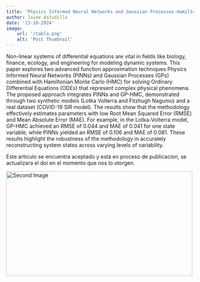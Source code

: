 ```yaml
---
title: 'Physics Informed Neural Networks and Gaussian Processes-Hamiltonian Monte Carlo  to solve Ordinary Differential Equations'
author: Jaime Astudillo
date: '13-10-2024'
image:
    url: '/tabla.png'
    alt: 'Post Thumbnail'
---
```


Non-linear systems of differential equations are vital in fields like biology, finance, ecology, and engineering for modeling dynamic systems. This paper explores two advanced function approximation techniques Physics Informed Neural Networks (PINNs) and Gaussian Processes (GPs) combined with Hamiltonian Monte Carlo (HMC) for solving Ordinary Differential Equations (ODEs) that represent complex physical phenomena. The proposed approach integrates PINNs and GP-HMC, demonstrated through two synthetic models (Lotka Volterra and Fitzhugh Nagumo) and a real dataset (COVID-19 SIR model). The results show that the methodology effectively estimates parameters with low Root Mean Squared Error (RMSE) and Mean Absolute Error (MAE). For example, in the Lotka-Volterra model, GP-HMC achieved an RMSE of 0.044 and MAE of 0.041 for one state variable, while PINNs yielded an RMSE of 0.106 and MAE of 0.081. These results highlight the robustness of the methodology in accurately reconstructing system states across varying levels of variability.

Este articulo se encuentra aceptado y está en proceso de publicacion, se actualizara el doi en el momento que nos lo otorgen.
<div class="center">
  <img class="pro-img" width="500px" height="281" src="/Physics.png" alt="Second Image" />
</div>
